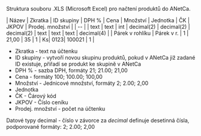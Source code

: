 Struktura souboru .XLS (Microsoft Excel) pro načtení produktů do ANetCa.

| Název | Zkratka | ID skupiny | DPH % | Cena | Množství | Jednotka | ČK | JKPOV | Prodej. množství |
| -- |
| text | text | int | decimal(2) | decimal(2) | decimal(2) | text | text | text | decimal(4) |
| Párek v rohlíku | Párek v r. | 1 | 21,00 | 35 | 1 | Ks| 0123| 100021 | 1 |


* Zkratka - text na účtenku
* ID skupiny - vytvoří novou skupinu produktů, pokud v ANetCa již zadané ID existuje, přiřadí se produkt ke skupině v ANetCa
* DPH % - sazba DPH, formáty 21; 21.00; 21,00
* Cena - formáty 100; 100.00; 100,00
* Množství - Jednicové množství, formáty 2; 2.00; 2,00
* Jednotka
* ČK - Čárový kód
* JKPOV - Číslo ceníku
* Prodej. množství - počet na účtenku


Datové typy
decimal - číslo v závorce za *decimal* definuje desetinná čísla, podporované formáty: 2; 2.00; 2,00